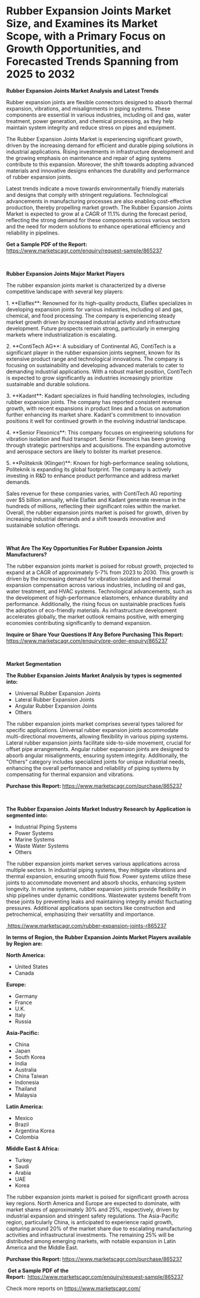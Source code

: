 <p><h1>Rubber Expansion Joints Market Size, and Examines its Market Scope, with a Primary Focus on Growth Opportunities, and Forecasted Trends Spanning from 2025 to 2032</h1></p><p><strong>Rubber Expansion Joints Market Analysis and Latest Trends</strong></p>
<p><p>Rubber expansion joints are flexible connectors designed to absorb thermal expansion, vibrations, and misalignments in piping systems. These components are essential in various industries, including oil and gas, water treatment, power generation, and chemical processing, as they help maintain system integrity and reduce stress on pipes and equipment.</p><p>The Rubber Expansion Joints Market is experiencing significant growth, driven by the increasing demand for efficient and durable piping solutions in industrial applications. Rising investments in infrastructure development and the growing emphasis on maintenance and repair of aging systems contribute to this expansion. Moreover, the shift towards adopting advanced materials and innovative designs enhances the durability and performance of rubber expansion joints.</p><p>Latest trends indicate a move towards environmentally friendly materials and designs that comply with stringent regulations. Technological advancements in manufacturing processes are also enabling cost-effective production, thereby propelling market growth. The Rubber Expansion Joints Market is expected to grow at a CAGR of 11.1% during the forecast period, reflecting the strong demand for these components across various sectors and the need for modern solutions to enhance operational efficiency and reliability in pipelines.</p></p>
<p><strong>Get a Sample PDF of the Report:&nbsp;</strong> <a href="https://www.marketscagr.com/enquiry/request-sample/865237?utm_campaign=2306&utm_medium=2&utm_source=Github&utm_content=ia&utm_term=18022025&utm_id=rubber-expansion-joints">https://www.marketscagr.com/enquiry/request-sample/865237</a></p>
<p>&nbsp;</p>
<p><strong>Rubber Expansion Joints Major Market Players</strong></p>
<p><p>The rubber expansion joints market is characterized by a diverse competitive landscape with several key players:</p><p>1. **Elaflex**: Renowned for its high-quality products, Elaflex specializes in developing expansion joints for various industries, including oil and gas, chemical, and food processing. The company is experiencing steady market growth driven by increased industrial activity and infrastructure development. Future prospects remain strong, particularly in emerging markets where industrialization is escalating.</p><p>2. **ContiTech AG**: A subsidiary of Continental AG, ContiTech is a significant player in the rubber expansion joints segment, known for its extensive product range and technological innovations. The company is focusing on sustainability and developing advanced materials to cater to demanding industrial applications. With a robust market position, ContiTech is expected to grow significantly as industries increasingly prioritize sustainable and durable solutions.</p><p>3. **Kadant**: Kadant specializes in fluid handling technologies, including rubber expansion joints. The company has reported consistent revenue growth, with recent expansions in product lines and a focus on automation further enhancing its market share. Kadant's commitment to innovation positions it well for continued growth in the evolving industrial landscape.</p><p>4. **Senior Flexonics**: This company focuses on engineering solutions for vibration isolation and fluid transport. Senior Flexonics has been growing through strategic partnerships and acquisitions. The expanding automotive and aerospace sectors are likely to bolster its market presence.</p><p>5. **Politeknik (Klinger)**: Known for high-performance sealing solutions, Politeknik is expanding its global footprint. The company is actively investing in R&D to enhance product performance and address market demands. </p><p>Sales revenue for these companies varies, with ContiTech AG reporting over $5 billion annually, while Elaflex and Kadant generate revenue in the hundreds of millions, reflecting their significant roles within the market. Overall, the rubber expansion joints market is poised for growth, driven by increasing industrial demands and a shift towards innovative and sustainable solution offerings.</p></p>
<p>&nbsp;</p>
<p><strong>What Are The Key Opportunities For Rubber Expansion Joints Manufacturers?</strong></p>
<p><p>The rubber expansion joints market is poised for robust growth, projected to expand at a CAGR of approximately 5-7% from 2023 to 2030. This growth is driven by the increasing demand for vibration isolation and thermal expansion compensation across various industries, including oil and gas, water treatment, and HVAC systems. Technological advancements, such as the development of high-performance elastomers, enhance durability and performance. Additionally, the rising focus on sustainable practices fuels the adoption of eco-friendly materials. As infrastructure development accelerates globally, the market outlook remains positive, with emerging economies contributing significantly to demand expansion.</p></p>
<p><strong>Inquire or Share Your Questions If Any Before Purchasing This Report:</strong> <a href="https://www.marketscagr.com/enquiry/pre-order-enquiry/865237?utm_campaign=2306&utm_medium=2&utm_source=Github&utm_content=ia&utm_term=18022025&utm_id=rubber-expansion-joints">https://www.marketscagr.com/enquiry/pre-order-enquiry/865237</a></p>
<p>&nbsp;</p>
<p><strong>Market Segmentation</strong></p>
<p><strong>The Rubber Expansion Joints Market Analysis by types is segmented into:</strong></p>
<p><ul><li>Universal Rubber Expansion Joints</li><li>Lateral Rubber Expansion Joints</li><li>Angular Rubber Expansion Joints</li><li>Others</li></ul></p>
<p><p>The rubber expansion joints market comprises several types tailored for specific applications. Universal rubber expansion joints accommodate multi-directional movements, allowing flexibility in various piping systems. Lateral rubber expansion joints facilitate side-to-side movement, crucial for offset pipe arrangements. Angular rubber expansion joints are designed to absorb angular misalignments, ensuring system integrity. Additionally, the "Others" category includes specialized joints for unique industrial needs, enhancing the overall performance and reliability of piping systems by compensating for thermal expansion and vibrations.</p></p>
<p><strong>Purchase this Report:&nbsp;</strong><a href="https://www.marketscagr.com/purchase/865237?utm_campaign=2306&utm_medium=2&utm_source=Github&utm_content=ia&utm_term=18022025&utm_id=rubber-expansion-joints">https://www.marketscagr.com/purchase/865237</a></p>
<p>&nbsp;</p>
<p><strong>The Rubber Expansion Joints Market Industry Research by Application is segmented into:</strong></p>
<p><ul><li>Industrial Piping Systems</li><li>Power Systems</li><li>Marine Systems</li><li>Waste Water Systems</li><li>Others</li></ul></p>
<p><p>The rubber expansion joints market serves various applications across multiple sectors. In industrial piping systems, they mitigate vibrations and thermal expansion, ensuring smooth fluid flow. Power systems utilize these joints to accommodate movement and absorb shocks, enhancing system longevity. In marine systems, rubber expansion joints provide flexibility in ship pipelines under dynamic conditions. Wastewater systems benefit from these joints by preventing leaks and maintaining integrity amidst fluctuating pressures. Additional applications span sectors like construction and petrochemical, emphasizing their versatility and importance.</p></p>
<p><a href="https://www.marketscagr.com/rubber-expansion-joints-r865237?utm_campaign=2306&utm_medium=2&utm_source=Github&utm_content=ia&utm_term=18022025&utm_id=rubber-expansion-joints">&nbsp;https://www.marketscagr.com/rubber-expansion-joints-r865237</a></p>
<p><strong>In terms of Region, the Rubber Expansion Joints Market Players available by Region are:</strong></p>
<p>
    <p> <strong> North America: </strong>
        <ul>
            <li>United States</li>
            <li>Canada</li>
        </ul>
        </p> 
    <p> <strong> Europe: </strong>
        <ul>
            <li>Germany</li>
            <li>France</li>
            <li>U.K.</li>
            <li>Italy</li>
            <li>Russia</li>
        </ul>
        </p> 
    <p> <strong> Asia-Pacific: </strong>
        <ul>
            <li>China</li>
            <li>Japan</li>
            <li>South Korea</li>
            <li>India</li>
            <li>Australia</li>
            <li>China Taiwan</li>
            <li>Indonesia</li>
            <li>Thailand</li>
            <li>Malaysia</li>
        </ul>
        </p> 
    <p> <strong> Latin America: </strong>
        <ul>
            <li>Mexico</li>
            <li>Brazil</li>
            <li>Argentina Korea</li>
            <li>Colombia</li>
        </ul>
        </p> 
    <p> <strong> Middle East & Africa: </strong>
        <ul>
            <li>Turkey</li>
            <li>Saudi</li>
            <li>Arabia</li>
            <li>UAE</li>
            <li>Korea</li>
        </ul>
    </p>
    </p>
<p><p>The rubber expansion joints market is poised for significant growth across key regions. North America and Europe are expected to dominate, with market shares of approximately 30% and 25%, respectively, driven by industrial expansion and stringent safety regulations. The Asia-Pacific region, particularly China, is anticipated to experience rapid growth, capturing around 20% of the market share due to escalating manufacturing activities and infrastructural investments. The remaining 25% will be distributed among emerging markets, with notable expansion in Latin America and the Middle East.</p></p>
<p><strong>Purchase this Report: </strong><a href="https://www.marketscagr.com/purchase/865237?utm_campaign=2306&utm_medium=2&utm_source=Github&utm_content=ia&utm_term=18022025&utm_id=rubber-expansion-joints">https://www.marketscagr.com/purchase/865237</a></p>
<p>&nbsp;<strong>Get a Sample PDF of the Report:&nbsp;&nbsp;</strong><a href="https://www.marketscagr.com/enquiry/request-sample/865237?utm_campaign=2306&utm_medium=2&utm_source=Github&utm_content=ia&utm_term=18022025&utm_id=rubber-expansion-joints">https://www.marketscagr.com/enquiry/request-sample/865237</a></p>
<p><strong></strong></p>
<p>Check more reports on <a href="https://www.marketscagr.com/?utm_campaign=2306&utm_medium=2&utm_source=Github&utm_content=ia&utm_term=18022025&utm_id=rubber-expansion-joints">https://www.marketscagr.com/</a></p>